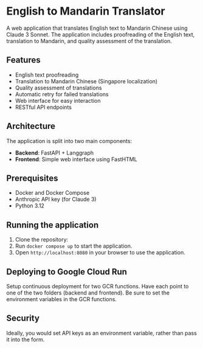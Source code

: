 # English to Mandarin Translator

A web application that translates English text to Mandarin Chinese using Claude 3 Sonnet. The application includes proofreading of the English text, translation to Mandarin, and quality assessment of the translation.

## Features

- English text proofreading
- Translation to Mandarin Chinese (Singapore localization)
- Quality assessment of translations
- Automatic retry for failed translations
- Web interface for easy interaction
- RESTful API endpoints

## Architecture

The application is split into two main components:

- **Backend**: FastAPI + Langgraph
- **Frontend**: Simple web interface using FastHTML

## Prerequisites
- Docker and Docker Compose
- Anthropic API key (for Claude 3)
- Python 3.12

## Running the application

1. Clone the repository: 
2. Run `docker compose up` to start the application.
3. Open `http://localhost:8080` in your browser to use the application.

## Deploying to Google Cloud Run
Setup continuous deployment for two GCR functions. Have each point to one of the two folders (backend and frontend). Be sure to set the environment variables in the GCR functions.

## Security
Ideally, you would set API keys as an environment variable, rather than pass it into the form.